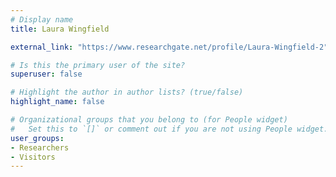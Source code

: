 ```yaml
---
# Display name
title: Laura Wingfield

external_link: "https://www.researchgate.net/profile/Laura-Wingfield-2"

# Is this the primary user of the site?
superuser: false

# Highlight the author in author lists? (true/false)
highlight_name: false

# Organizational groups that you belong to (for People widget)
#   Set this to `[]` or comment out if you are not using People widget.
user_groups:
- Researchers
- Visitors
---
```

